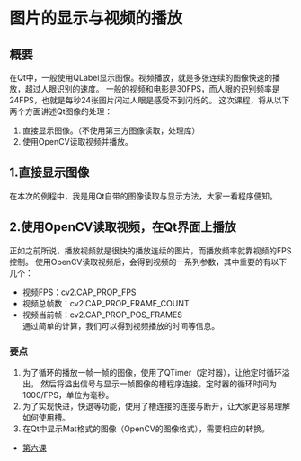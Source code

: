 # 图片的显示与视频的播放  
## 概要
在Qt中，一般使用QLabel显示图像。视频播放，就是多张连续的图像快速的播放，超过人眼识别的速度。
一般的视频和电影是30FPS，而人眼的识别频率是24FPS，也就是每秒24张图片闪过人眼是感受不到闪烁的。
这次课程，将从以下两个方面讲述Qt图像的处理：
1. 直接显示图像。（不使用第三方图像读取，处理库）
2. 使用OpenCV读取视频并播放。

## 1.直接显示图像  
在本次的例程中，我是用Qt自带的图像读取与显示方法，大家一看程序便知。  

## 2.使用OpenCV读取视频，在Qt界面上播放  
正如之前所说，播放视频就是很快的播放连续的图片，而播放频率就靠视频的FPS控制。
使用OpenCV读取视频后，会得到视频的一系列参数，其中重要的有以下几个：  
* 视频FPS：cv2.CAP_PROP_FPS  
* 视频总帧数：cv2.CAP_PROP_FRAME_COUNT  
* 视频当前帧：cv2.CAP_PROP_POS_FRAMES  
通过简单的计算，我们可以得到视频播放的时间等信息。  

### 要点
1. 为了循环的播放一帧一帧的图像，使用了QTimer（定时器），让他定时循环溢出，
然后将溢出信号与显示一帧图像的槽程序连接。定时器的循环时间为1000/FPS，单位为毫秒。  
2. 为了实现快进，快退等功能，使用了槽连接的连接与断开，让大家更容易理解如何使用槽。
3. 在Qt中显示Mat格式的图像（OpenCV的图像格式），需要相应的转换。 

* [第六课](../Lesson_06.另一种槽连接机制/readme.md)
